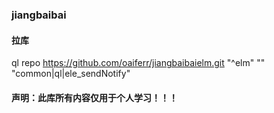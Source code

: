 ### jiangbaibai
#### 拉库 
ql repo https://github.com/oaiferr/jiangbaibaielm.git "^elm" "" "common|ql|ele_sendNotify"
#### 声明：此库所有内容仅用于个人学习！！！

